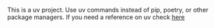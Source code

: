 This is a uv project. Use uv commands instead of pip, poetry, or other package managers. If you need a reference on uv check [here](./docs/uv-usage.md)